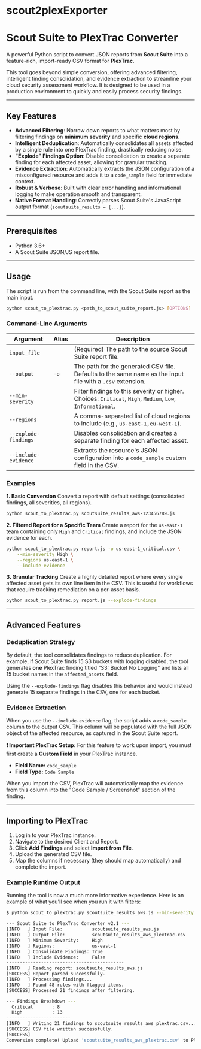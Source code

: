 # scout2plexExporter


# Scout Suite to PlexTrac Converter

A powerful Python script to convert JSON reports from **Scout Suite** into a feature-rich, import-ready CSV format for **PlexTrac**.

This tool goes beyond simple conversion, offering advanced filtering, intelligent finding consolidation, and evidence extraction to streamline your cloud security assessment workflow. It is designed to be used in a production environment to quickly and easily process security findings.

---

## Key Features

* **Advanced Filtering**: Narrow down reports to what matters most by filtering findings on **minimum severity** and specific **cloud regions**.
* **Intelligent Deduplication**: Automatically consolidates all assets affected by a single rule into one PlexTrac finding, drastically reducing noise.
* **"Explode" Findings Option**: Disable consolidation to create a separate finding for each affected asset, allowing for granular tracking.
* **Evidence Extraction**: Automatically extracts the JSON configuration of a misconfigured resource and adds it to a `code_sample` field for immediate context.
* **Robust & Verbose**: Built with clear error handling and informational logging to make operation smooth and transparent.
* **Native Format Handling**: Correctly parses Scout Suite's JavaScript output format (`scoutsuite_results = {...}`).

---

## Prerequisites

* Python 3.6+
* A Scout Suite JSON/JS report file.

---

## Usage

The script is run from the command line, with the Scout Suite report as the main input.

```bash
python scout_to_plextrac.py <path_to_scout_suite_report.js> [OPTIONS]
```

### Command-Line Arguments

| Argument                | Alias | Description                                                                                             |
| ----------------------- | ----- | ------------------------------------------------------------------------------------------------------- |
| `input_file`            |       | (Required) The path to the source Scout Suite report file.                                              |
| `--output`              | `-o`  | The path for the generated CSV file. Defaults to the same name as the input file with a `.csv` extension. |
| `--min-severity`        |       | Filter findings to this severity or higher. Choices: `Critical`, `High`, `Medium`, `Low`, `Informational`. |
| `--regions`             |       | A comma-separated list of cloud regions to include (e.g., `us-east-1,eu-west-1`).                       |
| `--explode-findings`    |       | Disables consolidation and creates a separate finding for each affected asset.                          |
| `--include-evidence`    |       | Extracts the resource's JSON configuration into a `code_sample` custom field in the CSV.                |

### Examples

**1. Basic Conversion**
Convert a report with default settings (consolidated findings, all severities, all regions).

```bash
python scout_to_plextrac.py scoutsuite_results_aws-123456789.js
```

**2. Filtered Report for a Specific Team**
Create a report for the `us-east-1` team containing only `High` and `Critical` findings, and include the JSON evidence for each.

```bash
python scout_to_plextrac.py report.js -o us-east-1_critical.csv \
    --min-severity High \
    --regions us-east-1 \
    --include-evidence
```

**3. Granular Tracking**
Create a highly detailed report where every single affected asset gets its own line item in the CSV. This is useful for workflows that require tracking remediation on a per-asset basis.

```bash
python scout_to_plextrac.py report.js --explode-findings
```

-----

## Advanced Features

### Deduplication Strategy

By default, the tool consolidates findings to reduce duplication. For example, if Scout Suite finds 15 S3 buckets with logging disabled, the tool generates **one** PlexTrac finding titled "S3: Bucket No Logging" and lists all 15 bucket names in the `affected_assets` field.

Using the `--explode-findings` flag disables this behavior and would instead generate 15 separate findings in the CSV, one for each bucket.

### Evidence Extraction

When you use the `--include-evidence` flag, the script adds a `code_sample` column to the output CSV. This column will be populated with the full JSON object of the affected resource, as captured in the Scout Suite report.

**❗ Important PlexTrac Setup:**
For this feature to work upon import, you must first create a **Custom Field** in your PlexTrac instance.

  * **Field Name:** `code_sample`
  * **Field Type:** `Code Sample`

When you import the CSV, PlexTrac will automatically map the evidence from this column into the "Code Sample / Screenshot" section of the finding.

-----

## Importing to PlexTrac

1.  Log in to your PlexTrac instance.
2.  Navigate to the desired Client and Report.
3.  Click **Add Findings** and select **Import from File**.
4.  Upload the generated CSV file.
5.  Map the columns if necessary (they should map automatically) and complete the import.

<!-- end list -->



### Example Runtime Output

Running the tool is now a much more informative experience. Here is an example of what you'll see when you run it with filters:

```bash
$ python scout_to_plextrac.py scoutsuite_results_aws.js --min-severity High --regions us-east-1

--- Scout Suite to PlexTrac Converter v2.1 ---
[INFO   ] Input File:           scoutsuite_results_aws.js
[INFO   ] Output File:          scoutsuite_results_aws_plextrac.csv
[INFO   ] Minimum Severity:     High
[INFO   ] Regions:              us-east-1
[INFO   ] Consolidate Findings: True
[INFO   ] Include Evidence:     False
--------------------------------------------
[INFO   ] Reading report: scoutsuite_results_aws.js
[SUCCESS] Report parsed successfully.
[INFO   ] Processing findings...
[INFO   ] Found 48 rules with flagged items.
[SUCCESS] Processed 21 findings after filtering.

--- Findings Breakdown ---
  Critical       : 8
  High           : 13
------------------------
[INFO   ] Writing 21 findings to scoutsuite_results_aws_plextrac.csv...
[SUCCESS] CSV file written successfully.
[SUCCESS] 
Conversion complete! Upload 'scoutsuite_results_aws_plextrac.csv' to PlexTrac.
```
